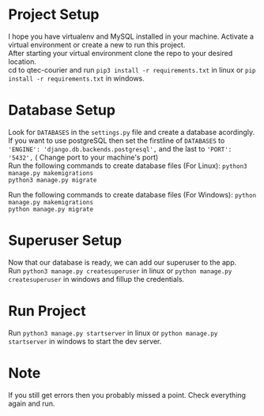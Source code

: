 # Project Setup

I hope you have virtualenv and MySQL installed in your machine. Activate a virtual environment or create a new to run this project.<br/>
After starting your virtual environment clone the repo to your desired location.<br/>
cd to qtec-courier and run `pip3 install -r requirements.txt` in linux or `pip install -r requirements.txt` in windows.<br/>

# Database Setup
Look for `DATABASES` in the `settings.py` file and create a database acordingly.<br/>
If you want to use postgreSQL then set the firstline of `DATABASES` to `'ENGINE': 'django.db.backends.postgresql',` and the last to `'PORT': '5432',` ( Change port to your machine's port)<br/>
Run the following commands to create database files (For Linux): 
`python3 manage.py makemigrations`<br/>
`python3 manage.py migrate`<br/>

Run the following commands to create database files (For Windows): 
`python manage.py makemigrations`<br/>
`python manage.py migrate`<br/>

# Superuser Setup
Now that our database is ready, we can add our superuser to the app.<br/>
Run `python3 manage.py createsuperuser` in linux or `python manage.py createsuperuser` in windows and fillup the credentials.<br/>

# Run Project
Run `python3 manage.py startserver` in linux or `python manage.py startserver` in windows to start the dev server.<br/>

# Note
If you still get errors then you probably missed a point. Check everything again and run.



